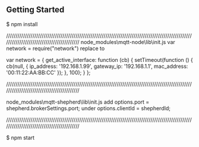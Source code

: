 
## Getting Started

$ npm install

//////////////////////////////////////////////////////////////////////////////////////////////////////////////////////////////////////////
node_modules\mqtt-node\lib\init.js
var network = require("network")  replace to

var network = {
        get_active_interface: function (cb) {
            setTimeout(function () {
                cb(null, {
                    ip_address: '192.168.1.99',
                    gateway_ip: '192.168.1.1',
                    mac_address: '00:11:22:AA:BB:CC'
                });
            }, 100);
        }
    };

//////////////////////////////////////////////////////////////////////////////////////////////////////////////////////////////////////////

node_modules\mqtt-shepherd\lib\init.js
add  options.port = shepherd.brokerSettings.port; under options.clientId = shepherdId; 

//////////////////////////////////////////////////////////////////////////////////////////////////////////////////////////////////////////

$ npm start
